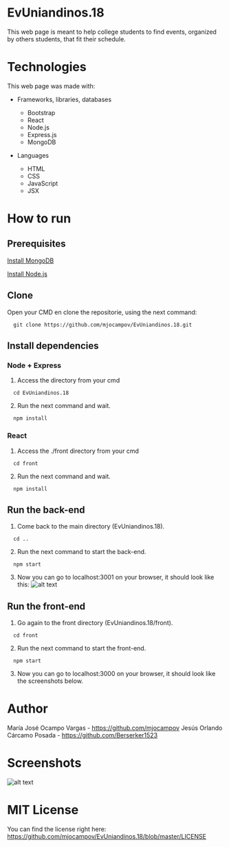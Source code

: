 # EvUniandinos.18
This web page is meant to help college students to find events, organized by others students, that fit their schedule.
# Technologies
This web page was made with:
* Frameworks, libraries, databases
  * Bootstrap
  * React
  * Node.js
  * Express.js
  * MongoDB
  
* Languages
  * HTML 
  * CSS 
  * JavaScript
  * JSX
# How to run
## Prerequisites
[Install MongoDB](https://docs.mongodb.com/manual/installation/)

[Install Node.js](https://nodejs.org/es/download/)

## Clone
Open your CMD en clone the repositorie, using the next command:
```
  git clone https://github.com/mjocampov/EvUniandinos.18.git 
```

## Install dependencies
### Node + Express
1. Access the directory from your cmd
```
  cd EvUniandinos.18
```
2. Run the next command and wait.
```
  npm install
```
### React
1. Access the ./front directory from your cmd
```
  cd front
```
2. Run the next command and wait.
```
  npm install
```

## Run the back-end
1. Come back to the main directory (EvUniandinos.18).
```
  cd ..
```
2. Run the next command to start the back-end.
```
  npm start
```
3. Now you can go to localhost:3001 on your browser, it should look like this:
![alt text](https://66.media.tumblr.com/57f6a50f2fe4b9b2d7d52cc4c2064bcd/tumblr_pxv2y5ZcPY1srjdm2o1_540.png)

## Run the front-end
1. Go again to the front directory (EvUniandinos.18/front).
```
  cd front
```
2. Run the next command to start the front-end.
```
  npm start
```
3. Now you can go to localhost:3000 on your browser, it should look like the screenshots below.

# Author
María José Ocampo Vargas - https://github.com/mjocampov
Jesús Orlando Cárcamo Posada - https://github.com/Berserker1523
# Screenshots
![alt text]([img]https://i.imgur.com/zHcBI9f.png[/img])
# MIT License
You can find the license right here: https://github.com/mjocampov/EvUniandinos.18/blob/master/LICENSE
